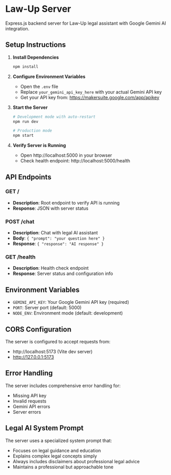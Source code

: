 # Law-Up Server

Express.js backend server for Law-Up legal assistant with Google Gemini AI integration.

## Setup Instructions

1. **Install Dependencies**
   ```bash
   npm install
   ```

2. **Configure Environment Variables**
   - Open the `.env` file
   - Replace `your_gemini_api_key_here` with your actual Gemini API key
   - Get your API key from: https://makersuite.google.com/app/apikey

3. **Start the Server**
   ```bash
   # Development mode with auto-restart
   npm run dev
   
   # Production mode
   npm start
   ```

4. **Verify Server is Running**
   - Open http://localhost:5000 in your browser
   - Check health endpoint: http://localhost:5000/health

## API Endpoints

### GET /
- **Description**: Root endpoint to verify API is running
- **Response**: JSON with server status

### POST /chat
- **Description**: Chat with legal AI assistant
- **Body**: `{ "prompt": "your question here" }`
- **Response**: `{ "response": "AI response" }`

### GET /health
- **Description**: Health check endpoint
- **Response**: Server status and configuration info

## Environment Variables

- `GEMINI_API_KEY`: Your Google Gemini API key (required)
- `PORT`: Server port (default: 5000)
- `NODE_ENV`: Environment mode (default: development)

## CORS Configuration

The server is configured to accept requests from:
- http://localhost:5173 (Vite dev server)
- http://127.0.0.1:5173

## Error Handling

The server includes comprehensive error handling for:
- Missing API key
- Invalid requests
- Gemini API errors
- Server errors

## Legal AI System Prompt

The server uses a specialized system prompt that:
- Focuses on legal guidance and education
- Explains complex legal concepts simply
- Always includes disclaimers about professional legal advice
- Maintains a professional but approachable tone
